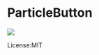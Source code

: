 ParticleButton
==============
<img src="https://raw2.github.com/uiue/ParticleButton/master/ParticleButton/button.gif" />

License:MIT
